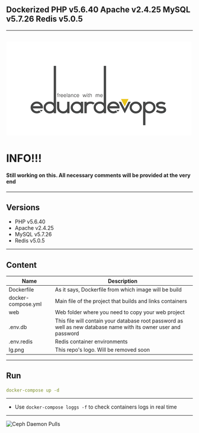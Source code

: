 ## Dockerized PHP v5.6.40 Apache v2.4.25 MySQL v5.7.26 Redis v5.0.5
------

![Logo](lg.png)
------

# INFO!!!
####  Still working on this. All necessary comments will be provided at the very end
------

## Versions
*	PHP v5.6.40
*	Apache v2.4.25
*	MySQL v5.7.26
*	Redis v5.0.5
------

## Content
Name| Description
------------ | -------------
Dockerfile | As it says, Dockerfile from which image will be build
docker-compose.yml  | Main file of the project that builds and links containers
web | Web folder where you need to copy your web project
.env.db | This file will contain your database root password as well as new database name with its owner user and password
.env.redis | Redis container environments
lg.png | This repo's logo. Will be removed soon
------

## Run
```yaml
docker-compose up -d
```
------

* Use `docker-compose loggs -f` to check containers logs in real time
------
<img src="https://camo.githubusercontent.com/7641583cd3e0c56b2a5cb92af15e29a17f7fd238/68747470733a2f2f696d672e736869656c64732e696f2f646f636b65722f70756c6c732f636570682f6461656d6f6e2e737667" alt="Ceph Daemon Pulls" data-canonical-src="https://img.shields.io/docker/pulls/ceph/daemon.svg" style="max-width:100%;">
